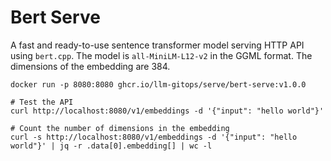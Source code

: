 # Bert Serve

A fast and ready-to-use sentence transformer model serving HTTP API using `bert.cpp`.
The model is `all-MiniLM-L12-v2` in the GGML format. The dimensions of the embedding are 384.

```shell
docker run -p 8080:8080 ghcr.io/llm-gitops/serve/bert-serve:v1.0.0

# Test the API
curl http://localhost:8080/v1/embeddings -d '{"input": "hello world"}'

# Count the number of dimensions in the embedding
curl -s http://localhost:8080/v1/embeddings -d '{"input": "hello world"}' | jq -r .data[0].embedding[] | wc -l
```
